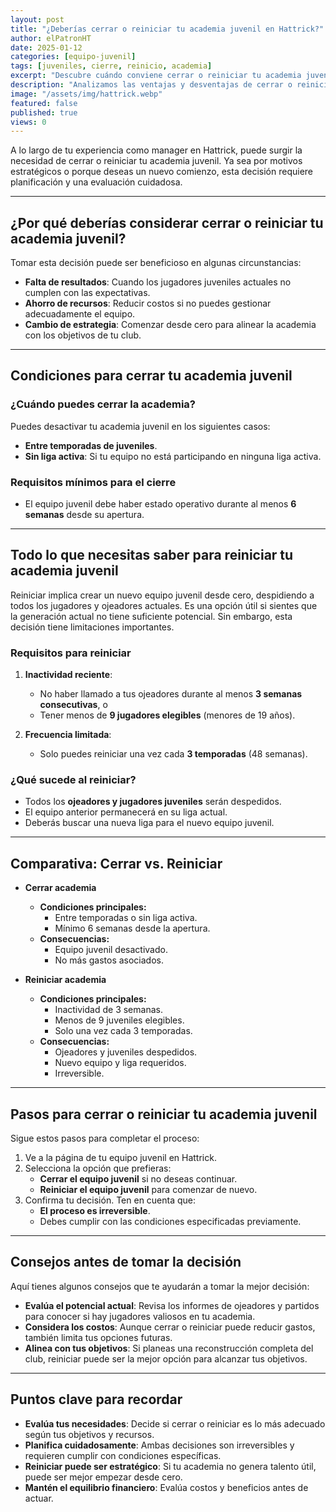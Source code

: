 ```yaml
---
layout: post
title: "¿Deberías cerrar o reiniciar tu academia juvenil en Hattrick?"
author: elPatronHT
date: 2025-01-12
categories: [equipo-juvenil]
tags: [juveniles, cierre, reinicio, academia]
excerpt: "Descubre cuándo conviene cerrar o reiniciar tu academia juvenil en Hattrick y qué impacto tiene en tu equipo."
description: "Analizamos las ventajas y desventajas de cerrar o reiniciar tu academia juvenil en Hattrick. Conoce los factores clave para tomar la mejor decisión."
image: "/assets/img/hattrick.webp"
featured: false
published: true
views: 0
---
```


A lo largo de tu experiencia como manager en Hattrick, puede surgir la necesidad de cerrar o reiniciar tu academia juvenil. Ya sea por motivos estratégicos o porque deseas un nuevo comienzo, esta decisión requiere planificación y una evaluación cuidadosa.

---

## ¿Por qué deberías considerar cerrar o reiniciar tu academia juvenil?

Tomar esta decisión puede ser beneficioso en algunas circunstancias:

- **Falta de resultados**: Cuando los jugadores juveniles actuales no cumplen con las expectativas.
- **Ahorro de recursos**: Reducir costos si no puedes gestionar adecuadamente el equipo.
- **Cambio de estrategia**: Comenzar desde cero para alinear la academia con los objetivos de tu club.

---

## Condiciones para cerrar tu academia juvenil

### ¿Cuándo puedes cerrar la academia?

Puedes desactivar tu academia juvenil en los siguientes casos:

- **Entre temporadas de juveniles**.
- **Sin liga activa**: Si tu equipo no está participando en ninguna liga activa.

### Requisitos mínimos para el cierre

- El equipo juvenil debe haber estado operativo durante al menos **6 semanas** desde su apertura.

---

## Todo lo que necesitas saber para reiniciar tu academia juvenil

Reiniciar implica crear un nuevo equipo juvenil desde cero, despidiendo a todos los jugadores y ojeadores actuales. Es una opción útil si sientes que la generación actual no tiene suficiente potencial. Sin embargo, esta decisión tiene limitaciones importantes.

### Requisitos para reiniciar

1. **Inactividad reciente**:

   - No haber llamado a tus ojeadores durante al menos **3 semanas consecutivas**, o
   - Tener menos de **9 jugadores elegibles** (menores de 19 años).

2. **Frecuencia limitada**:
   - Solo puedes reiniciar una vez cada **3 temporadas** (48 semanas).

### ¿Qué sucede al reiniciar?

- Todos los **ojeadores y jugadores juveniles** serán despedidos.
- El equipo anterior permanecerá en su liga actual.
- Deberás buscar una nueva liga para el nuevo equipo juvenil.

---

## Comparativa: Cerrar vs. Reiniciar

- **Cerrar academia**

  - **Condiciones principales:**
    - Entre temporadas o sin liga activa.
    - Mínimo 6 semanas desde la apertura.
  - **Consecuencias:**
    - Equipo juvenil desactivado.
    - No más gastos asociados.

- **Reiniciar academia**
  - **Condiciones principales:**
    - Inactividad de 3 semanas.
    - Menos de 9 juveniles elegibles.
    - Solo una vez cada 3 temporadas.
  - **Consecuencias:**
    - Ojeadores y juveniles despedidos.
    - Nuevo equipo y liga requeridos.
    - Irreversible.

---

## Pasos para cerrar o reiniciar tu academia juvenil

Sigue estos pasos para completar el proceso:

1. Ve a la página de tu equipo juvenil en Hattrick.
2. Selecciona la opción que prefieras:
   - **Cerrar el equipo juvenil** si no deseas continuar.
   - **Reiniciar el equipo juvenil** para comenzar de nuevo.
3. Confirma tu decisión. Ten en cuenta que:
   - **El proceso es irreversible**.
   - Debes cumplir con las condiciones especificadas previamente.

---

## Consejos antes de tomar la decisión

Aquí tienes algunos consejos que te ayudarán a tomar la mejor decisión:

- **Evalúa el potencial actual**: Revisa los informes de ojeadores y partidos para conocer si hay jugadores valiosos en tu academia.
- **Considera los costos**: Aunque cerrar o reiniciar puede reducir gastos, también limita tus opciones futuras.
- **Alinea con tus objetivos**: Si planeas una reconstrucción completa del club, reiniciar puede ser la mejor opción para alcanzar tus objetivos.

---

## Puntos clave para recordar

- **Evalúa tus necesidades**: Decide si cerrar o reiniciar es lo más adecuado según tus objetivos y recursos.
- **Planifica cuidadosamente**: Ambas decisiones son irreversibles y requieren cumplir con condiciones específicas.
- **Reiniciar puede ser estratégico**: Si tu academia no genera talento útil, puede ser mejor empezar desde cero.
- **Mantén el equilibrio financiero**: Evalúa costos y beneficios antes de actuar.
